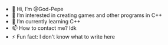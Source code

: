 - 👋 Hi, I’m @God-Pepe
- 👀 I’m interested in creating games and other programs in C++
- 🌱 I’m currently learning C++
- 📫 How to contact me? Idk
- ⚡ Fun fact: I don't know what to write here

<!---
God-Pepe/God-Pepe is a ✨ special ✨ repository because its `README.md` (this file) appears on your GitHub profile.
You can click the Preview link to take a look at your changes.
--->
